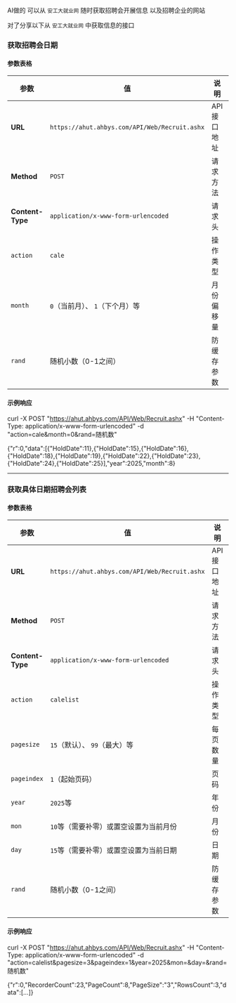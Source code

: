 AI做的
可以从 `安工大就业网` 随时获取招聘会开展信息
以及招聘企业的网站

对了分享以下从 `安工大就业网` 中获取信息的接口

### 获取招聘会日期

#### 参数表格

| 参数 | 值 | 说明 | 必填 |
|------|-----|------|------|
| **URL** | `https://ahut.ahbys.com/API/Web/Recruit.ashx` | API接口地址 | 是 |
| **Method** | `POST` | 请求方法 | 是 |
| **Content-Type** | `application/x-www-form-urlencoded` | 请求头 | 是 |
| `action` | `cale` | 操作类型 | 是 |
| `month` | `0`（当前月）、 `1`（下个月）等 | 月份偏移量 | 是 |
| `rand` | 随机小数（0-1之间） | 防缓存参数 | 是 |

#### 示例响应

curl -X POST "https://ahut.ahbys.com/API/Web/Recruit.ashx" -H "Content-Type: application/x-www-form-urlencoded" -d "action=cale&month=0&rand=随机数"

{"r":0,"data":[{"HoldDate":11},{"HoldDate":15},{"HoldDate":16},{"HoldDate":18},{"HoldDate":19},{"HoldDate":22},{"HoldDate":23},{"HoldDate":24},{"HoldDate":25}],"year":2025,"month":8}

---

### 获取具体日期招聘会列表

#### 参数表格

| 参数 | 值 | 说明 | 必填 |
|------|-----|------|------|
| **URL** | `https://ahut.ahbys.com/API/Web/Recruit.ashx` | API接口地址 | 是 |
| **Method** | `POST` | 请求方法 | 是 |
| **Content-Type** | `application/x-www-form-urlencoded` | 请求头 | 是 |
| `action` | `calelist` | 操作类型 | 是 |
| `pagesize` | `15`（默认）、 `99`（最大）等 | 每页数量 | 否 |
| `pageindex` | `1`（起始页码） | 页码 | 否 |
| `year` | `2025`等 | 年份 | 是 |
| `mon` | `10`等（需要补零）或置空设置为当前月份 | 月份 | 是 |
| `day` | `15`等（需要补零）或置空设置为当前日期 | 日期 | 是 |
| `rand` | 随机小数（0-1之间） | 防缓存参数 | 是 |

#### 示例响应

curl -X POST "https://ahut.ahbys.com/API/Web/Recruit.ashx" -H "Content-Type: application/x-www-form-urlencoded" -d "action=calelist&pagesize=3&pageindex=1&year=2025&mon=&day=&rand=随机数"

{"r":0,"RecorderCount":23,"PageCount":8,"PageSize":"3","RowsCount":3,"data":[...]}

